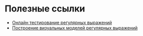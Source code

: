 # Полезные ссылки

* [Онлайн тестирование регулярных выражений](https://regex101.com)
* [Построение визуальных моделей регулярных выражений](https://regexper.com)
